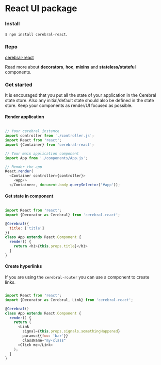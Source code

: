 # React UI package

### Install
`$ npm install cerebral-react`.

### Repo
[cerebral-react](https://github.com/christianalfoni/cerebral-react)

Read more about **decorators**, **hoc**, **mixins** and **stateless/stateful** components.

### Get started

It is encouraged that you put all the state of your application in the Cerebral state store. Also any initial/default state should also be defined in the state store. Keep your components as render/UI focused as possible.

#### Render application

```javascript

// Your cerebral instance
import controller from './controller.js';
import React from 'react';
import {Container} from 'cerebral-react';

// Your main application component
import App from './components/App.js';

// Render the app
React.render(
  <Container controller={controller}>
    <App/>
  </Container>, document.body.querySelector('#app'));
```

#### Get state in component
```javascript

import React from 'react';
import {Decorator as Cerebral} from 'cerebral-react';

@Cerebral({
  title: ['title']
})
class App extends React.Component {
  render() {
    return <h1>{this.props.title}</h1>  
  }
}
```

#### Create hyperlinks
If you are using the `cerebral-router` you can use a component to create links.
```javascript

import React from 'react';
import {Decorator as Cerebral, Link} from 'cerebral-react';

@Cerebral()
class App extends React.Component {
  render() {
    return (
      <Link
        signal={this.props.signals.somethingHappened}
        params={{foo: 'bar'}}
        className="my-class"
      >Click me</Link>
    );
  }
}
```
